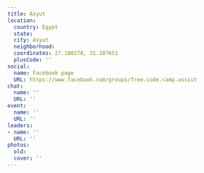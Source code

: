 ```yaml
---
title: Asyut
location:
  country: Egypt
  state: 
  city: Asyut
  neighborhood: 
  coordinates: 27.180178, 31.187651
  plusCode: ''
social:
  name: Facebook page
  URL: https://www.facebook.com/groups/free.code.camp.assiut
chat:
  name: ''
  URL: ''
event:
  name: ''
  URL: ''
leaders:
- name: ''
  URL: ''
photos:
  old: 
  cover: ''
---
```

